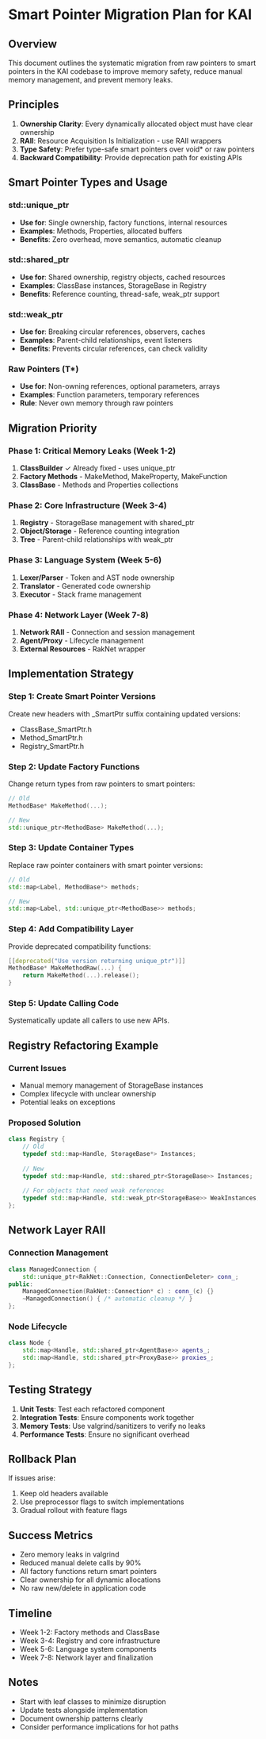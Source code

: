 # Smart Pointer Migration Plan for KAI

## Overview

This document outlines the systematic migration from raw pointers to smart pointers in the KAI codebase to improve memory safety, reduce manual memory management, and prevent memory leaks.

## Principles

1. **Ownership Clarity**: Every dynamically allocated object must have clear ownership
2. **RAII**: Resource Acquisition Is Initialization - use RAII wrappers
3. **Type Safety**: Prefer type-safe smart pointers over void* or raw pointers
4. **Backward Compatibility**: Provide deprecation path for existing APIs

## Smart Pointer Types and Usage

### std::unique_ptr
- **Use for**: Single ownership, factory functions, internal resources
- **Examples**: Methods, Properties, allocated buffers
- **Benefits**: Zero overhead, move semantics, automatic cleanup

### std::shared_ptr  
- **Use for**: Shared ownership, registry objects, cached resources
- **Examples**: ClassBase instances, StorageBase in Registry
- **Benefits**: Reference counting, thread-safe, weak_ptr support

### std::weak_ptr
- **Use for**: Breaking circular references, observers, caches
- **Examples**: Parent-child relationships, event listeners
- **Benefits**: Prevents circular references, can check validity

### Raw Pointers (T*)
- **Use for**: Non-owning references, optional parameters, arrays
- **Examples**: Function parameters, temporary references
- **Rule**: Never own memory through raw pointers

## Migration Priority

### Phase 1: Critical Memory Leaks (Week 1-2)
1. **ClassBuilder** ✓ Already fixed - uses unique_ptr
2. **Factory Methods** - MakeMethod, MakeProperty, MakeFunction
3. **ClassBase** - Methods and Properties collections

### Phase 2: Core Infrastructure (Week 3-4)
1. **Registry** - StorageBase management with shared_ptr
2. **Object/Storage** - Reference counting integration
3. **Tree** - Parent-child relationships with weak_ptr

### Phase 3: Language System (Week 5-6)
1. **Lexer/Parser** - Token and AST node ownership
2. **Translator** - Generated code ownership
3. **Executor** - Stack frame management

### Phase 4: Network Layer (Week 7-8)
1. **Network RAII** - Connection and session management
2. **Agent/Proxy** - Lifecycle management
3. **External Resources** - RakNet wrapper

## Implementation Strategy

### Step 1: Create Smart Pointer Versions
Create new headers with _SmartPtr suffix containing updated versions:
- ClassBase_SmartPtr.h
- Method_SmartPtr.h
- Registry_SmartPtr.h

### Step 2: Update Factory Functions
Change return types from raw pointers to smart pointers:
```cpp
// Old
MethodBase* MakeMethod(...);

// New  
std::unique_ptr<MethodBase> MakeMethod(...);
```

### Step 3: Update Container Types
Replace raw pointer containers with smart pointer versions:
```cpp
// Old
std::map<Label, MethodBase*> methods;

// New
std::map<Label, std::unique_ptr<MethodBase>> methods;
```

### Step 4: Add Compatibility Layer
Provide deprecated compatibility functions:
```cpp
[[deprecated("Use version returning unique_ptr")]]
MethodBase* MakeMethodRaw(...) {
    return MakeMethod(...).release();
}
```

### Step 5: Update Calling Code
Systematically update all callers to use new APIs.

## Registry Refactoring Example

### Current Issues
- Manual memory management of StorageBase instances
- Complex lifecycle with unclear ownership
- Potential leaks on exceptions

### Proposed Solution
```cpp
class Registry {
    // Old
    typedef std::map<Handle, StorageBase*> Instances;
    
    // New
    typedef std::map<Handle, std::shared_ptr<StorageBase>> Instances;
    
    // For objects that need weak references
    typedef std::map<Handle, std::weak_ptr<StorageBase>> WeakInstances;
};
```

## Network Layer RAII

### Connection Management
```cpp
class ManagedConnection {
    std::unique_ptr<RakNet::Connection, ConnectionDeleter> conn_;
public:
    ManagedConnection(RakNet::Connection* c) : conn_(c) {}
    ~ManagedConnection() { /* automatic cleanup */ }
};
```

### Node Lifecycle
```cpp
class Node {
    std::map<Handle, std::shared_ptr<AgentBase>> agents_;
    std::map<Handle, std::shared_ptr<ProxyBase>> proxies_;
};
```

## Testing Strategy

1. **Unit Tests**: Test each refactored component
2. **Integration Tests**: Ensure components work together
3. **Memory Tests**: Use valgrind/sanitizers to verify no leaks
4. **Performance Tests**: Ensure no significant overhead

## Rollback Plan

If issues arise:
1. Keep old headers available
2. Use preprocessor flags to switch implementations
3. Gradual rollout with feature flags

## Success Metrics

- Zero memory leaks in valgrind
- Reduced manual delete calls by 90%
- All factory functions return smart pointers
- Clear ownership for all dynamic allocations
- No raw new/delete in application code

## Timeline

- Week 1-2: Factory methods and ClassBase
- Week 3-4: Registry and core infrastructure  
- Week 5-6: Language system components
- Week 7-8: Network layer and finalization

## Notes

- Start with leaf classes to minimize disruption
- Update tests alongside implementation
- Document ownership patterns clearly
- Consider performance implications for hot paths